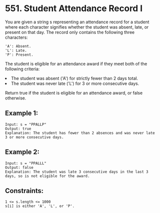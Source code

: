 # 551. Student Attendance Record I
     
You are given a string s representing an attendance record for a student where each character signifies whether the student was absent, late, or present on that day. The record only contains the following three characters:

    'A': Absent.
    'L': Late.
    'P': Present.

The student is eligible for an attendance award if they meet both of the following criteria:

<li>The student was absent ('A') for strictly fewer than 2 days total.</li>
<li>The student was never late ('L') for 3 or more consecutive days.</li>

Return true if the student is eligible for an attendance award, or false otherwise.

## Example 1:

    Input: s = "PPALLP"
    Output: true
    Explanation: The student has fewer than 2 absences and was never late 3 or more consecutive days.

## Example 2:

    Input: s = "PPALLL"
    Output: false
    Explanation: The student was late 3 consecutive days in the last 3 days, so is not eligible for the award.

## Constraints:

    1 <= s.length <= 1000
    s[i] is either 'A', 'L', or 'P'.